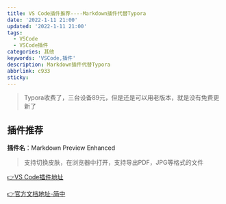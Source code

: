 ```yaml
---
title: VS Code插件推荐----Markdown插件代替Typora
date: '2022-1-11 21:00'
updated: '2022-1-11 21:00'
tags:
  - VSCode
  - VSCode插件
categories: 其他
keywords: 'VSCode,插件'
description: Markdown插件代替Typora
abbrlink: c933
sticky:
---
```


> Typora收费了，三台设备89元，但是还是可以用老版本，就是没有免费更新了

## 插件推荐

**插件名**：Markdown Preview Enhanced 

> 支持切换皮肤，在浏览器中打开，支持导出PDF，JPG等格式的文件

[👉VS Code插件地址](https://marketplace.visualstudio.com/items?itemName=shd101wyy.markdown-preview-enhanced)

[👉官方文档地址-简中](https://shd101wyy.github.io/markdown-preview-enhanced/#/zh-cn/)

